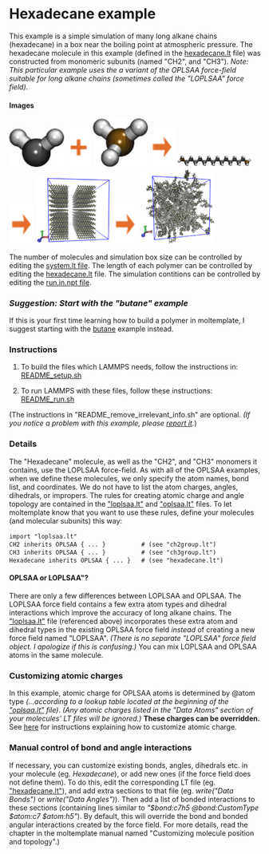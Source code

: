 Hexadecane example
==============
This example is a simple simulation of many long alkane chains (hexadecane) in a box near the boiling point at atmospheric pressure.  The hexadecane molecule in this example (defined in the [hexadecane.lt](moltemplate_files/hexadecane.lt) file) was constructed from monomeric subunits (named "CH2", and "CH3").  *Note: This particular example uses the a variant of the OPLSAA force-field suitable for long alkane chains (sometimes called the "LOPLSAA" force field).*

#### Images

<img src="images/ch2_ry60_LR.jpg" width=110> <img src="images/plus.svg" height=80> <img src="images/ch3_ry60_LR.jpg" width=110> <img src="images/rightarrow.svg" height=80> <img src="images/hexadecane_LR.jpg" width=150>  <img src="images/rightarrow.svg" height=80> <img src="images/hexadecane_12x12x2_t=0_LR.jpg" width=150> <img src="images/rightarrow.svg" height=80> <img src="images/hexadecane_12x12x2_t=10ps_npt_LR.jpg" width=150>

The number of molecules and simulation box size can be controlled by editing the [system.lt file](moltemplate_files/system.lt).  The length of each polymer can be controlled by editing the [hexadecane.lt](moltemplate_files/hexadecane.lt) file.  The simulation contitions can be controlled by editing the [run.in.npt file](run.in.npt).


### *Suggestion: Start with the "butane" example*

If this is your first time learning how to build a polymer in moltemplate,
I suggest starting with the [butane](../butane) example instead.


### Instructions

1) To build the files which LAMMPS needs, follow the instructions in:
[README_setup.sh](README_setup.sh)

2) To run LAMMPS with these files, follow these instructions:
[README_run.sh](README_run.sh)

(The instructions in "README_remove_irrelevant_info.sh" are optional.  *(If you notice a problem with this example, please [report it](../README.md).*)


### Details

The "Hexadecane" molecule, as well as the "CH2", and "CH3" monomers it contains, use the LOPLSAA force-field.  As with all of the OPLSAA examples, when we define these molecules, we only specify the atom names, bond list, and coordinates.  We do not have to list the atom charges, angles, dihedrals, or impropers.  The rules for creating atomic charge and angle topology are contained in the ["loplsaa.lt"](../../../../moltemplate/force_fields/loplsaa.lt) and  ["oplsaa.lt"](../../../../moltemplate/force_fields/oplsaa.lt) files.  To let moltemplate know that you want to use these rules, define your molecules (and molecular subunits) this way:

```
import "loplsaa.lt"
CH2 inherits OPLSAA { ... }          # (see "ch2group.lt")
CH3 inherits OPLSAA { ... }          # (see "ch3group.lt")
Hexadecane inherits OPLSAA { ... }   # (see "hexadecane.lt")
```

#### OPLSAA or LOPLSAA"?

There are only a few differences between LOPLSAA and OPLSAA.  The LOPLSAA force field contains a few extra atom types and dihedral interactions which improve the accuracy of long alkane chains.  The ["loplsaa.lt"](../../../../moltemplate/force_fields/loplsaa.lt) file (referenced above) incorporates these extra atom and dihedral types in the existing OPLSAA force field *instead* of creating a new force field named "LOPLSAA".  *(There is no separate "LOPLSAA" force field object.  I apologize if this is confusing.)*  You can mix LOPLSAA and OPLSAA atoms in the same molecule.


### Customizing atomic charges

In this example, atomic charge for OPLSAA atoms is determined by @atom type
*(...according to a lookup table located at the beginning of the
["oplsaa.lt"](../../../moltemplate/force_fields/oplsaa.lt) file)*.
*(Any atomic charges listed in the "Data Atoms" section of your molecules'
LT files will be ignored.)*
**These charges can be overridden.**
See [here](../README.md#Customizing-atomic-charges-in-OPLSAA-molecules)
for instructions explaining how to customize atomic charge.


### Manual control of bond and angle interactions

If necessary, you can customize existing bonds, angles, dihedrals etc. in your molecule (eg. *Hexadecane*), or add new ones (if the force field does not define them).  To do this, edit the corresponding LT file (eg. ["hexadecane.lt"](./moltemplate_files/hexadecane.lt)), and add extra sections to that file (eg. *write("Data Bonds")* or *write("Data Angles")*).  Then add a list of bonded interactions to these sections (containing lines similar to *"\$bond:c7h5 @bond:CustomType \$atom:c7 \$atom:h5"*).  By default, this will override the bond and bonded angular interactions created by the force field.  For more details, read the chapter in the moltemplate manual named "Customizing molecule position and topology".)
